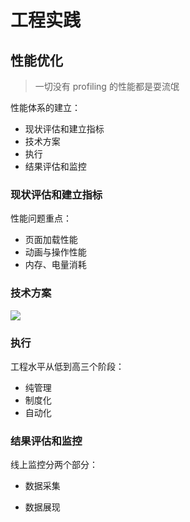 # 工程实践

## 性能优化

> 一切没有 profiling 的性能都是耍流氓

性能体系的建立：

- 现状评估和建立指标
- 技术方案
- 执行
- 结果评估和监控



### 现状评估和建立指标

性能问题重点：

- 页面加载性能
- 动画与操作性能
- 内存、电量消耗

### 技术方案

![](http://file.wangsijie.top/blog/20191219173001.jpg)

### 执行

工程水平从低到高三个阶段：

- 纯管理
- 制度化
- 自动化



### 结果评估和监控

线上监控分两个部分：

- 数据采集

- 数据展现

    